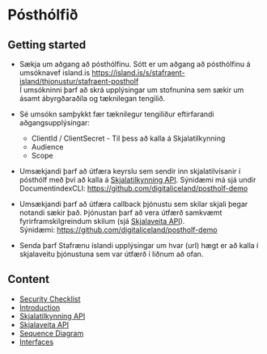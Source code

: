 # Pósthólfið

## Getting started

- Sækja um aðgang að pósthólfinu. Sótt er um aðgang að pósthólfinu á umsóknavef island.is https://island.is/s/stafraent-island/thjonustur/stafraent-postholf <br/>Í umsókninni þarf að skrá upplýsingar um stofnunina sem sækir um ásamt ábyrgðaraðila og tæknilegan tengilið.

- Sé umsókn samþykkt fær tæknilegur tengiliður eftirfarandi aðgangsupplýsingar:
  - ClientId / ClientSecret - Til þess að kalla á Skjalatilkynning
  - Audience
  - Scope
- Umsækjandi þarf að útfæra keyrslu sem sendir inn skjalatilvísanir í pósthólf með því að kalla á [Skjalatilkynning API](./postholf-03-interface-skjalatilkynning.md). Sýnidæmi má sjá undir DocumentindexCLI: https://github.com/digitaliceland/postholf-demo
- Umsækjandi þarf að útfæra callback þjónustu sem skilar skjali þegar notandi sækir það. Þjónustan þarf að vera útfærð samkvæmt fyrirframskilgreindum skilum (sjá [Skjalaveita API](./postholf-03-interface-skjalaveita.md)).  
  Sýnidæmi: https://github.com/digitaliceland/postholf-demo
- Senda þarf Stafrænu íslandi upplýsingar um hvar (url) hægt er að kalla í skjalaveitu þjónustuna sem var útfærð í liðnum að ofan.

## Content

- [Security Checklist](postholf-00-security-checklist.md)
- [Introduction](postholf-01-intro-and-overview.md)
- [Skjalatilkynning API](postholf-02-interface-skjalatilkynning.md)
- [Skjalaveita API](postholf-03-interface-skjalaveita.md)
- [Sequence Diagram](postholf-04-sequence-diagram.md)
- [Interfaces](postholf-05-interfaces.md)
